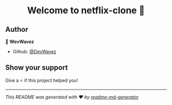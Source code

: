 <h1 align="center">Welcome to netflix-clone 👋</h1>
<p>
</p>

## Author

👤 **WevWavez**

* Github: [@DevWavez](https://github.com/DevWavez)

## Show your support

Give a ⭐️ if this project helped you!

***
_This README was generated with ❤️ by [readme-md-generator](https://github.com/kefranabg/readme-md-generator)_